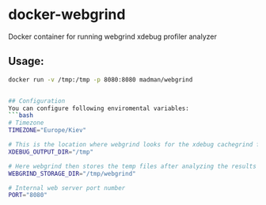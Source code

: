 # docker-webgrind
Docker container for running webgrind xdebug profiler analyzer

## Usage:

```bash
docker run -v /tmp:/tmp -p 8080:8080 madman/webgrind


## Configuration
You can configure following enviromental variables:
```bash
# Timezone
TIMEZONE="Europe/Kiev"

# This is the location where webgrind looks for the xdebug cachegrind files
XDEBUG_OUTPUT_DIR="/tmp"

# Here webgrind then stores the temp files after analyzing the results
WEBGRIND_STORAGE_DIR="/tmp/webgrind"

# Internal web server port number
PORT="8080"